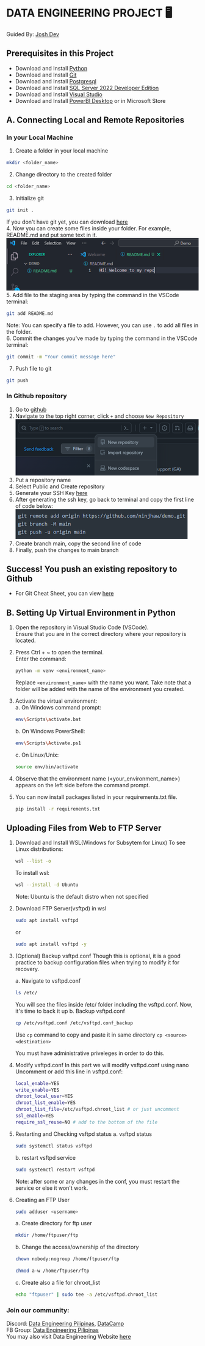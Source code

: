 # DATA ENGINEERING PROJECT 🖥️
Guided By: [Josh Dev](https://www.facebook.com/profile.php?id=100087019650476)<br>

## Prerequisites in this Project
- Download and Install [Python](https://www.python.org/downloads/)
- Download and Install [Git](https://git-scm.com/downloads)
- Download and Install [Postgresql](https://www.postgresql.org/download/)
- Download and Install [SQL Server 2022 Developer Edition](https://www.microsoft.com/en-us/sql-server/sql-server-downloads)
- Download and Install [Visual Studio](https://visualstudio.microsoft.com/downloads/)
- Download and Install [PowerBI Desktop](https://powerbi.microsoft.com/en-us/downloads/) or in Microsoft Store 

## A. Connecting Local and Remote Repositories
### In your Local Machine
1. Create a folder in your local machine 
```bash
mkdir <folder_name>
```
2. Change directory to the created folder
```bash
cd <folder_name>
```
3. Initialize git
```bash
git init .
```
If you don't have git yet, you can download [here](https://github.com/ninjhaw/DE_Project?tab=readme-ov-file#prerequisites-in-this-project)  
4. Now you can create some files inside your folder. For example, README.md and put some text in it.  
![README.md](/images/create_readme.png)  <br>
5. Add file to the staging area by typing the command in the VSCode terminal:
```bash
git add README.md
```
Note: You can specify a file to add. However, you can use `.` to add all files in the folder.  
6. Commit the changes you've made by typing the command in the VSCode terminal:  
```bash
git commit -m "Your commit message here"
```
7. Push file to git
```bash
git push
```
### In Github repository
1. Go to [github](https://github.com)
2. Navigate to the top right corner, click `+` and choose `New Repository`
![New_repo](images/new_repository.png)  
3. Put a repository name
4. Select Public and Create repository
5. Generate your SSH Key [here](https://docs.github.com/en/authentication/connecting-to-github-with-ssh/generating-a-new-ssh-key-and-adding-it-to-the-ssh-agent?fbclid=IwAR2z7JJtyg304j8Awvd6i60FIaopo7tuQsqXHMbziOMYfZwmIDexVZe_Y8k)  
6. After generating the ssh key, go back to terminal and copy the first line of code below:
![remote_add](images/push_remote.png)  
7. Create branch main, copy the second line of code
8. Finally, push the changes to main branch

## Success! You push an existing repository to Github
- For Git Cheat Sheet, you can view [here](cheat_sheet/git_commands.md)  

## B. Setting Up Virtual Environment in Python
1. Open the repository in Visual Studio Code (VSCode).<br>
    Ensure that you are in the correct directory where your repository is located.

2. Press Ctrl + ~ to open the terminal.  
    Enter the command:  

    ```bash
    python -m venv <environment_name>
    ```  

    Replace ```<environment_name>``` with the name you want. 
    Take note that a folder will be added with the name of the environment you created. 

3. Activate the virtual environment:  
    a. On Windows command prompt: 

    ```bash
    env\Scripts\activate.bat
    ```
    b. On Windows PowerShell:  

    ```bash
    env\Scripts\Activate.ps1
    ```
    c. On Linux/Unix:  

    ```bash
    source env/bin/activate
    ```

4. Observe that the environment name (<your_environment_name>) appears on the left side before the command prompt.
5. You can now install packages listed in your requirements.txt file. 

    ```bash
    pip install -r requirements.txt
    ```
## Uploading Files from Web to FTP Server
1. Download and Install WSL(Windows for Subsytem for Linux)
    To see Linux distributions:
    ```bash
    wsl --list -o
    ```
    To install wsl:
    ```bash
    wsl --install -d Ubuntu
    ```

    Note: Ubuntu is the default distro when not specified

2. Download FTP Server(vsftpd) in wsl
    ```bash
    sudo apt install vsftpd
    ```
    or
    ```bash
    sudo apt install vsftpd -y
    ```
3. (Optional) Backup vsftpd.conf
    Though this is optional, it is a good practice to backup configuration files when trying to modify it for recovery.

    a. Navigate to vsftpd.conf
    ```bash
    ls /etc/
    ```
    You will see the files inside /etc/ folder including the vsftpd.conf. Now, it's time to back it up
    b. Backup vsftpd.conf
    ```bash
    cp /etc/vsftpd.conf /etc/vsftpd.conf_backup
    ```
    Use `cp` command to copy and paste it in same directory
    `cp <source> <destination>`

    You must have administrative priveleges in order to do this.
4. Modify vsftpd.conf
    In this part we will modify vsftpd.conf using nano
    Uncomment or add this line in vsftpd.conf:
    ```bash
    local_enable=YES
    write_enable=YES
    chroot_local_user=YES
    chroot_list_enable=YES
    chroot_list_file=/etc/vsftpd.chroot_list # or just uncomment
    ssl_enable=YES
    require_ssl_reuse=NO # add to the bottom of the file
    ```
5. Restarting and Checking vsftpd status
    a. vsftpd status
    ```bash
    sudo systemctl status vsftpd
    ```
    b. restart vsftpd service
    ```bash
    sudo systemctl restart vsftpd
    ```
    Note: after some or any changes in the conf, you must restart the service or else it won't work.
6. Creating an FTP User
    ```bash
    sudo adduser <username>
    ```
    a. Create directory for ftp user
    ```bash
    mkdir /home/ftpuser/ftp
    ```
    b. Change the access/ownership of the directory
    ```bash
    chown nobody:nogroup /home/ftpuser/ftp
    ```
    ```bash
    chmod a-w /home/ftpuser/ftp
    ```
    c. Create also a file for chroot_list
    ```bash
    echo "ftpuser" | sudo tee -a /etc/vsftpd.chroot_list
    ```




### Join our community: <br> 
Discord: [Data Engineering Pilipinas](https://discord.gg/H8fuv5DF),
         [DataCamp](https://discord.gg/UUWAEQQ6)<br>
FB Group: [Data Engineering Pilipinas](https://www.facebook.com/groups/dataengineeringpilipinas/)<br>
You may also visit Data Engineering Website [here](https://dataengineering.ph/)